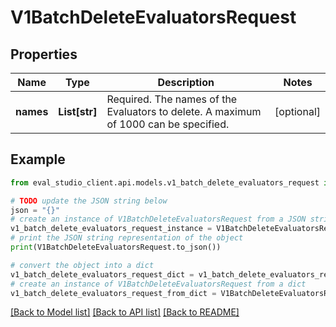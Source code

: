 # V1BatchDeleteEvaluatorsRequest


## Properties

Name | Type | Description | Notes
------------ | ------------- | ------------- | -------------
**names** | **List[str]** | Required. The names of the Evaluators to delete. A maximum of 1000 can be specified. | [optional] 

## Example

```python
from eval_studio_client.api.models.v1_batch_delete_evaluators_request import V1BatchDeleteEvaluatorsRequest

# TODO update the JSON string below
json = "{}"
# create an instance of V1BatchDeleteEvaluatorsRequest from a JSON string
v1_batch_delete_evaluators_request_instance = V1BatchDeleteEvaluatorsRequest.from_json(json)
# print the JSON string representation of the object
print(V1BatchDeleteEvaluatorsRequest.to_json())

# convert the object into a dict
v1_batch_delete_evaluators_request_dict = v1_batch_delete_evaluators_request_instance.to_dict()
# create an instance of V1BatchDeleteEvaluatorsRequest from a dict
v1_batch_delete_evaluators_request_from_dict = V1BatchDeleteEvaluatorsRequest.from_dict(v1_batch_delete_evaluators_request_dict)
```
[[Back to Model list]](../README.md#documentation-for-models) [[Back to API list]](../README.md#documentation-for-api-endpoints) [[Back to README]](../README.md)


